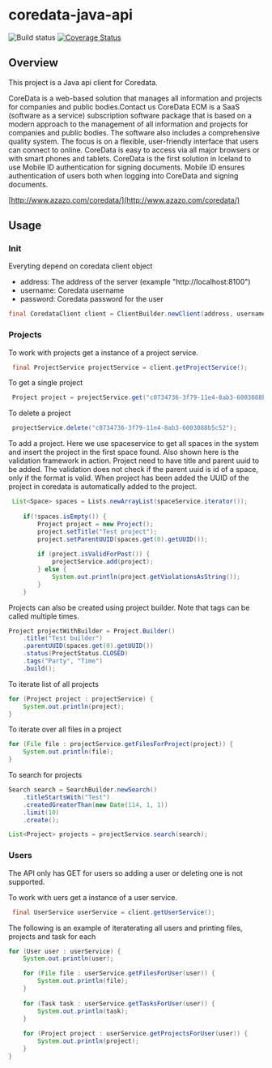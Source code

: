 coredata-java-api
=================

![Build status](https://travis-ci.org/joningis/coredata-java-api.svg?branch=master)
[![Coverage Status](https://coveralls.io/repos/joningis/coredata-java-api/badge.png)](https://coveralls.io/r/joningis/coredata-java-api)

## Overview

This project is a Java api client for Coredata.

CoreData is a web-based solution that manages all information and projects for companies and public bodies.Contact us
CoreData ECM is a SaaS (software as a service) subscription software package that is based on a modern approach to the management of all information and projects for companies and public bodies. The software also includes a comprehensive quality system. The focus is on a flexible, user-friendly interface that users can connect to online. CoreData is easy to access via all major browsers or with smart phones and tablets. 
CoreData is the first solution in Iceland to use Mobile ID authentication for signing documents. Mobile ID ensures authentication of users both when logging into CoreData and signing documents.

[http://www.azazo.com/coredata/](http://www.azazo.com/coredata/)

## Usage

### Init

Everyting depend on coredata client object

* address: The address of the server (example "http://localhost:8100")
* username: Coredata username
* password: Coredata password for the user

```java
final CoredataClient client = ClientBuilder.newClient(address, username, password);
```

### Projects

To work with projects get a instance of a project service.

```java
 final ProjectService projectService = client.getProjectService();
 ```

 To get a single project

```java
 Project project = projectService.get("c0734736-3f79-11e4-8ab3-6003088b5c52");
 ```

 To delete a project

```java
 projectService.delete("c0734736-3f79-11e4-8ab3-6003088b5c52");
 ```

 To add a project. 
 Here we use spaceservice to get all spaces in the system and insert the project in the first space found.
 Also shown here is the validation framework in action. Project need to have title and parent uuid to be added. The validation does not check if the parent uuid is id of a space, only if the format is valid.
 When project has been added the UUID of the project in coredata is automatically added to the project.

```java
 List<Space> spaces = Lists.newArrayList(spaceService.iterator());
        
	if(!spaces.isEmpty()) {
		Project project = new Project();
		project.setTitle("Test project");
		project.setParentUUID(spaces.get(0).getUUID());
            
		if (project.isValidForPost()) {
			projectService.add(project);
		} else {
			System.out.println(project.getViolationsAsString());
		}
	}
 ```

 Projects can also be created using project builder. Note that tags can be called multiple times.

```java
Project projectWithBuilder = Project.Builder()
	.title("Test builder")
	.parentUUID(spaces.get(0).getUUID())
	.status(ProjectStatus.CLOSED)
	.tags("Party", "Time")
	.build();
 ```

 To iterate list of all projects

```java
for (Project project : projectService) {
    System.out.println(project);
}
 ```

To iterate over all files in a project

```java
for (File file : projectService.getFilesForProject(project)) {
    System.out.println(file);
}
 ```

To search for projects

```java
Search search = SearchBuilder.newSearch()
	.titleStartsWith("Test")
	.createdGreaterThan(new Date(114, 1, 1))
	.limit(10)
	.create();

List<Project> projects = projectService.search(search);
 ```

### Users

The API only has GET for users so adding a user or deleting one is not supported.

To work with uers get a instance of a user service.

```java
 final UserService userService = client.getUserService();
 ```

The following is an example of iteraterating all users and printing files, projects and task for each

```java
for (User user : userService) {
	System.out.println(user);

	for (File file : userService.getFilesForUser(user)) {
		System.out.println(file);
	}
	
	for (Task task : userService.getTasksForUser(user)) {
		System.out.println(task);
	}
    
	for (Project project : userService.getProjectsForUser(user)) {
    	System.out.println(project);
	}
}
 ```


